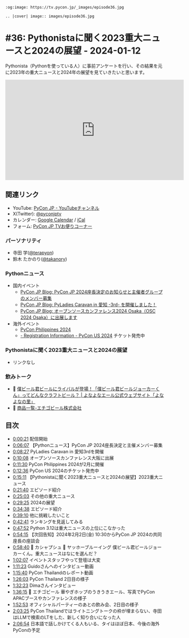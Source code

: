 ```{eval-rst}
:og:image: https://tv.pycon.jp/_images/episode36.jpg

.. |cover| image:: images/episode36.jpg
```

# #36: Pythonistaに聞く2023重大ニュースと2024の展望 - 2024-01-12

Pythonista（Pythonを使っている人）に事前アンケートを行い、その結果を元に2023年の重大ニュースと2024年の展望を見ていきたいと思います。

<iframe width="560" height="315" src="https://www.youtube.com/embed/0szhoYeIqkY?si=xZ3ICfjHhOAdBicY" title="YouTube video player" frameborder="0" allow="accelerometer; autoplay; clipboard-write; encrypted-media; gyroscope; picture-in-picture; web-share" allowfullscreen></iframe>

## 関連リンク
* YouTube: [PyCon JP - YouTubeチャンネル](https://www.youtube.com/user/PyConJP)
* X(Twitter): [@pyconjptv](https://twitter.com/pyconjptv)
* カレンダー: [Google Calendar](https://calendar.google.com/calendar/embed?src=tv%40pycon.jp&ctz=Asia%2FTokyo&mode=AGENDA) / [iCal](https://calendar.google.com/calendar/ical/tv%40pycon.jp/public/basic.ics)
* フォーム: [PyCon JP TVお便りコーナー](https://docs.google.com/forms/d/e/1FAIpQLSfvL4cKteAaG_czTXjofR83owyjXekG9GNDGC6-jRZCb_2HRw/viewform)

### パーソナリティ

* 寺田 学([@terapyon](https://twitter.com))
* 鈴木 たかのり([@takanory](https://twitter.com/takanory))

### Pythonニュース

* 国内イベント
  * [PyCon JP Blog: PyCon JP 2024座長決定のお知らせと主催者グループのメンバー募集](https://pyconjp.blogspot.com/2024/01/pyconjp2024-co-chair.html)
  * [PyCon JP Blog: PyLadies Caravan in 愛知 -3rd- を開催しました！](https://pyconjp.blogspot.com/2023/12/pyladies-caravan-aichi3rd.html)
  * [PyCon JP Blog: オープンソースカンファレンス2024 Osaka（OSC 2024 Osaka）に出展します](https://pyconjp.blogspot.com/2024/01/pycamp-caravan-osc-2024-osaka.html)  
* 海外イベント
  * [PyCon Philippines 2024](https://pycon-2024.python.ph/)
  * [- Registration Information - PyCon US 2024](https://us.pycon.org/2024/attend/information/) チケット発売中


### Pythonistaに聞く2023重大ニュースと2024の展望

* リンクなし

### 飲みトーク

* 🍺 [僕ビール君ビールにライバルが登場！「僕ビール君ビールジョーカーくん」ってどんなクラフトビール？ | よなよなエール公式ウェブサイト「よなよなの里」](https://yonasato.com/column/story/detail/about_bokukimijoker_281107/)
* 🍺 [商品一覧-エチゴビール株式会社](https://echigobeer.com/products.php)

## 目次

* [0:00:21](https://www.youtube.com/watch?v=0szhoYeIqkY&t=21s) 配信開始
* [0:06:07](https://www.youtube.com/watch?v=0szhoYeIqkY&t=367s) 【Pythonニュース】PyCon JP 2024座長決定と主催メンバー募集
* [0:08:27](https://www.youtube.com/watch?v=0szhoYeIqkY&t=507s) PyLadies Caravan in 愛知3rdを開催
* [0:10:08](https://www.youtube.com/watch?v=0szhoYeIqkY&t=608s) オープンソースカンファレンス大阪に出展
* [0:11:30](https://www.youtube.com/watch?v=0szhoYeIqkY&t=690s) PyCon Philippines 2024が2月に開催
* [0:12:36](https://www.youtube.com/watch?v=0szhoYeIqkY&t=756s) PyCon US 2024のチケット発売中
* [0:15:11](https://www.youtube.com/watch?v=0szhoYeIqkY&t=911s) 【Pythonistaに聞く2023重大ニュースと2024の展望】2023重大ニュース
* [0:21:40](https://www.youtube.com/watch?v=0szhoYeIqkY&t=1300s) エピソード紹介
* [0:25:03](https://www.youtube.com/watch?v=0szhoYeIqkY&t=1503s) その他の重大ニュース
* [0:29:25](https://www.youtube.com/watch?v=0szhoYeIqkY&t=1765s) 2024の展望
* [0:34:38](https://www.youtube.com/watch?v=0szhoYeIqkY&t=2078s) エピソード紹介
* [0:39:10](https://www.youtube.com/watch?v=0szhoYeIqkY&t=2350s) 他に挑戦したいこと
* [0:42:41](https://www.youtube.com/watch?v=0szhoYeIqkY&t=2561s) ランキングを見返してみる
* [0:47:52](https://www.youtube.com/watch?v=0szhoYeIqkY&t=2872s) Python 3.12は重大ニュースの上位にこなかった
* [0:54:15](https://www.youtube.com/watch?v=0szhoYeIqkY&t=3255s) 【次回告知】2024年2月2日(金) 10:30からPyCon JP 2024の共同座長の座談会
* [0:58:40](https://www.youtube.com/watch?v=0szhoYeIqkY&t=3520s) 🍻 カシャプシュ 🍺 ヤッホーブルーイング 僕ビール君ビールジョーカーくん。重大ニュースはなにを選んだ？
* [1:02:07](https://www.youtube.com/watch?v=0szhoYeIqkY&t=3727s) イベントスタッフやって登壇は大変
* [1:11:23](https://www.youtube.com/watch?v=0szhoYeIqkY&t=4283s) Guidoさんへのインタビュー動画
* [1:15:40](https://www.youtube.com/watch?v=0szhoYeIqkY&t=4540s) PyCon Thailandのレポート動画
* [1:26:03](https://www.youtube.com/watch?v=0szhoYeIqkY&t=5163s) PyCon Thailand 2日目の様子
* [1:32:23](https://www.youtube.com/watch?v=0szhoYeIqkY&t=5543s) Dimaさんインタビュー
* [1:36:15](https://www.youtube.com/watch?v=0szhoYeIqkY&t=5775s) 🍺 エチゴビール 華やぎホップのうきうきエール、写真でPyCon APACブースやカンファレンスの様子
* [1:52:53](https://www.youtube.com/watch?v=0szhoYeIqkY&t=6773s) オフィシャルパーティーのあとの飲み会、2日目の様子
* [2:03:25](https://www.youtube.com/watch?v=0szhoYeIqkY&t=7405s) PyCon Thailandではライトニングトークの枠が埋まらない、寺田はLLMで検索のLTをした、新しく知り合いになった人
* [2:06:54](https://www.youtube.com/watch?v=0szhoYeIqkY&t=7614s) 日本語で話しかけてくる人もいる、タイはほぼ日本、今後の海外PyConの予定
